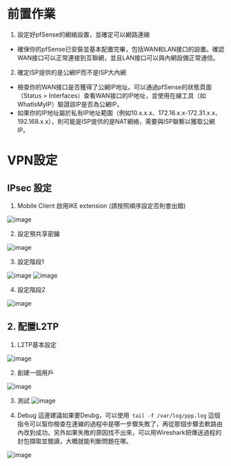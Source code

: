 # 前置作業
1. 設定好pfSense的網絡設置，並確定可以網路連線
  - 確保你的pfSense已安裝並基本配置完畢，包括WAN和LAN接口的設置。確認WAN接口可以正常連接到互聯網，並且LAN接口可以與內網設備正常通信。
2. 確定ISP提供的是公網IP而不是ISP大內網
  - 檢查你的WAN接口是否獲得了公網IP地址。可以通過pfSense的狀態頁面（Status > Interfaces）查看WAN接口的IP地址，並使用在線工具（如WhatIsMyIP）驗證該IP是否為公網IP。
  - 如果你的IP地址屬於私有IP地址範圍（例如10.x.x.x、172.16.x.x-172.31.x.x、192.168.x.x），則可能是ISP提供的是NAT網絡，需要與ISP聯繫以獲取公網IP。
# VPN設定
## IPsec 設定
1. Mobile Client 啟用IKE extension (請按照順序設定否則會出錯)

![image](https://github.com/hhjjy/hhjjy.github.io/assets/45664168/c9ad3dfe-26f5-4eea-a270-38f9df2fb752)

2. 設定預共享密鑰

![image](https://github.com/hhjjy/hhjjy.github.io/assets/45664168/2ab5610d-44d8-47f7-bf3e-f3fdd60f0a9c)


3. 設定階段1

![image](https://github.com/hhjjy/hhjjy.github.io/assets/45664168/f25aa04a-51c1-4d4d-beb8-b47fcfde7660)
![image](https://github.com/hhjjy/hhjjy.github.io/assets/45664168/78a569a3-81bf-4745-8bd1-72251cbb9d45)

4. 設定階段2

![image](https://github.com/hhjjy/hhjjy.github.io/assets/45664168/c04df8ba-8768-4c4b-aa5b-c00fc6b87eb8)

## 2. 配置L2TP

1. L2TP基本設定

![image](https://github.com/hhjjy/hhjjy.github.io/assets/45664168/b2a46589-7acc-4fd6-bce5-b969155c9cbd)

2. 創建一個用戶

![image](https://github.com/hhjjy/hhjjy.github.io/assets/45664168/30a7e911-1557-41fd-ad5e-cfe291659d71)

3. 測試
![image](https://github.com/hhjjy/hhjjy.github.io/assets/45664168/ce77142a-4f45-4644-a543-79e8d141e7de)

4. Debug 
  這邊建議如果要Deubg，可以使用` tail -f /var/log/ppp.log` 這個指令可以幫你檢查在連線的過程中是哪一步驟失敗了，再從那個步驟去軟路由內改到成功。另外如果失敗的原因找不出來，可以用Wireshark把傳送過程的封包擷取並閱讀，大概就能判斷問題在哪。

![image](https://github.com/hhjjy/hhjjy.github.io/assets/45664168/e05f0b0e-e1bd-4b78-a8fc-a2718cfdaabb)






